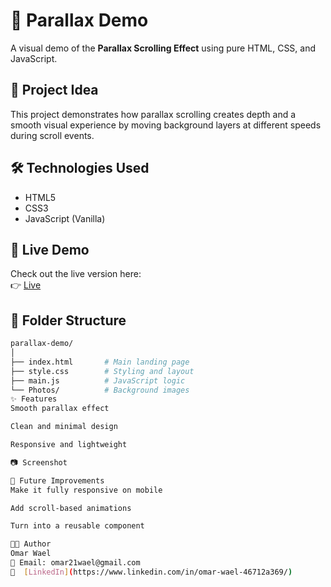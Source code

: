 # 🌌 Parallax Demo

A visual demo of the **Parallax Scrolling Effect** using pure HTML, CSS, and JavaScript.

## 🔮 Project Idea

This project demonstrates how parallax scrolling creates depth and a smooth visual experience by moving background layers at different speeds during scroll events.

## 🛠️ Technologies Used

- HTML5  
- CSS3  
- JavaScript (Vanilla)

## 🚀 Live Demo

Check out the live version here:  
👉 [Live](https://omar-21-wael.github.io/parallax-demo/)

## 📁 Folder Structure

```bash
parallax-demo/
│
├── index.html       # Main landing page
├── style.css        # Styling and layout
├── main.js          # JavaScript logic
└── Photos/          # Background images
✨ Features
Smooth parallax effect

Clean and minimal design

Responsive and lightweight

📷 Screenshot

🧠 Future Improvements
Make it fully responsive on mobile

Add scroll-based animations

Turn into a reusable component

👨‍💻 Author
Omar Wael
📧 Email: omar21wael@gmail.com
🔗  [LinkedIn](https://www.linkedin.com/in/omar-wael-46712a369/)

